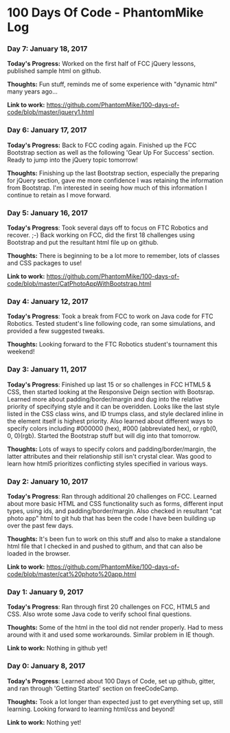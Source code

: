 # 100 Days Of Code - PhantomMike Log

### Day 7: January 18, 2017

**Today's Progress:** Worked on the first half of FCC jQuery lessons, published sample html on github.

**Thoughts:** Fun stuff, reminds me of some experience with "dynamic html" many years ago...

**Link to work:** https://github.com/PhantomMike/100-days-of-code/blob/master/jquery1.html

### Day 6: January 17, 2017
**Today's Progress:** Back to FCC coding again. Finished up the FCC Bootstrap section as well as the following 'Gear Up For Success' section. Ready to jump into the jQuery topic tomorrow!

**Thoughts:** Finishing up the last Bootstrap section, especially the preparing for jQuery section, gave me more confidence I was retaining the information from Bootstrap. I'm interested in seeing how much of this information I continue to retain as I move forward.

### Day 5: January 16, 2017
**Today's Progress**:  Took several days off to focus on FTC Robotics and recover. ;-) Back working on FCC, did the first 18 challenges using Bootstrap and put the resultant html file up on github.

**Thoughts:** There is beginning to be a lot more to remember, lots of classes and CSS packages to use!

**Link to work:** https://github.com/PhantomMike/100-days-of-code/blob/master/CatPhotoAppWithBootstrap.html

### Day 4: January 12, 2017

**Today's Progress**: Took a break from FCC to work on Java code for FTC Robotics. Tested student's line following code, ran some simulations, and provided a few suggested tweaks.

**Thoughts:** Looking forward to the FTC Robotics student's tournament this weekend!

### Day 3: January 11, 2017

**Today's Progress**: Finished up last 15 or so challenges in FCC HTML5 & CSS, then started looking at the Responsive Deign section with Bootsrap. Learned more about padding/border/margin and dug into the relative priority of specifying style and it can be overidden. Looks like the last style listed in the CSS class wins, and ID trumps class, and style declared inline in the element itself is highest priority. Also learned about different ways to specify colors including #000000 (hex), #000 (abbreviated hex), or rgb(0, 0, 0)(rgb).  Started the Bootstrap stuff but will dig into that tomorrow.

**Thoughts:** Lots of ways to specify colors and padding/border/margin, the latter attributes and their relationship still isn't crystal clear.  Was good to learn how html5 prioritizes conflicting styles specified in various ways.

### Day 2: January 10, 2017

**Today's Progress**: Ran through additional 20 challenges on FCC.  Learned about more basic HTML and CSS functionality such as forms, different input types, using ids, and padding/border/margin.  Also checked in resultant "cat photo app" html to git hub that has been the code I have been building up over the past few days.

**Thoughts:** It's been fun to work on this stuff and also to make a standalone html file that I checked in and pushed to githum, and that can also be loaded in the browser.

**Link to work:** https://github.com/PhantomMike/100-days-of-code/blob/master/cat%20photo%20app.html

### Day 1: January 9, 2017

**Today's Progress**: Ran through first 20 challenges on FCC, HTML5 and CSS.  Also wrote some Java code to verify school final questions.

**Thoughts:** Some of the html in the tool did not render properly.  Had to mess around with it and used some workarounds.  Similar problem in IE though.

**Link to work:** Nothing in github yet!

### Day 0: January 8, 2017

**Today's Progress**: Learned about 100  Days of Code, set up github, gitter, and ran through 'Getting Started' section on freeCodeCamp.

**Thoughts:** Took a lot longer than expected just to get everything set up, still learning. Looking forward to learning html/css and beyond!

**Link to work:** Nothing yet!


<!--
### Day 0: February 30, 2016 (Example 2)
##### (delete me or comment me out)

**Today's Progress**: Fixed CSS, worked on canvas functionality for the app.

**Thoughts**: I really struggled with CSS, but, overall, I feel like I am slowly getting better at it. Canvas is still new for me, but I managed to figure out some basic functionality.

**Link(s) to work**: [Calculator App](http://www.example.com)


### Day 1: June 27, Monday

**Today's Progress**: I've gone through many exercises on FreeCodeCamp.

**Thoughts** I've recently started coding, and it's a great feeling when I finally solve an algorithm challenge after a lot of attempts and hours spent.

**Link(s) to work**
1. [Find the Longest Word in a String](https://www.freecodecamp.com/challenges/find-the-longest-word-in-a-string)
2. [Title Case a Sentence](https://www.freecodecamp.com/challenges/title-case-a-sentence)
-->
